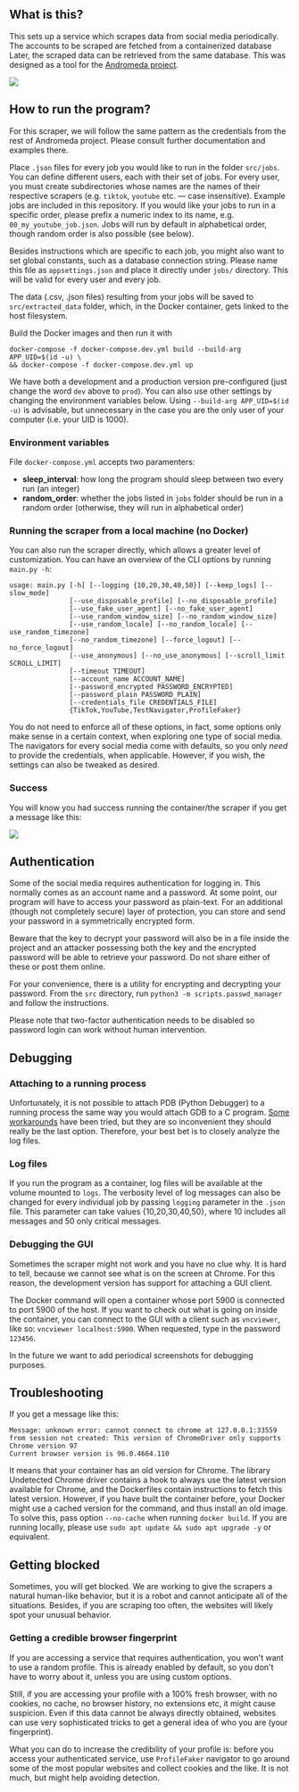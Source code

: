 ## What is this?
This sets up a service which scrapes data from social media periodically.
The accounts to be scraped are fetched from a containerized database
Later, the scraped data can be retrieved from the same database.
This was designed as a tool for the [Andromeda project](https://github.com/Jellyfish-Insights/andromeda).

![](docs/img/data-screenshot.png)

## How to run the program?

For this scraper, we will follow the same pattern as the credentials from the
rest of Andromeda project. Please consult further documentation and examples
there.

Place `.json` files for every job you would like to run in the folder `src/jobs`.
You can define different users, each with their set of jobs. For every user,
you must create subdirectories whose names are the names of their respective
scrapers (e.g. `tiktok`, `youtube` etc. — case insensitive). Example jobs are
included in this repository. If you would like your jobs to run in a specific
order, please prefix a numeric index to its name, e.g. `00_my_youtube_job.json`.
Jobs will run by default in alphabetical order, though random order is also
possible (see below).

Besides instructions which are specific to each job, you might also want to set
global constants, such as a database connection string. Please name this file as
`appsettings.json` and place it directly under `jobs/` directory. This will be
valid for every user and every job.

The data (.csv, .json files) resulting from your jobs will be saved to
`src/extracted_data` folder, which, in the Docker container, gets linked to the
host filesystem.

Build the Docker images and then run it with
```
docker-compose -f docker-compose.dev.yml build --build-arg APP_UID=$(id -u) \
&& docker-compose -f docker-compose.dev.yml up
```

We have both a development and a production version pre-configured (just change the
word `dev` above to `prod`). You can also use other settings by changing the
environment variables below. Using `--build-arg APP_UID=$(id -u)` is advisable,
but unnecessary in the case you are the only user of your computer (i.e. your
UID is 1000).

### Environment variables
File `docker-compose.yml` accepts two paramenters:
- **sleep_interval**: how long the program should sleep between two every
run (an integer)
- **random_order**: whether the jobs listed in `jobs` folder should be run in
a random order (otherwise, they will run in alphabetical order)

### Running the scraper from a local machine (no Docker)

You can also run the scraper directly, which allows a greater level of
customization. You can have an overview of the CLI options by running
`main.py -h`:

```
usage: main.py [-h] [--logging {10,20,30,40,50}] [--keep_logs] [--slow_mode]
               [--use_disposable_profile] [--no_disposable_profile]
               [--use_fake_user_agent] [--no_fake_user_agent]
               [--use_random_window_size] [--no_random_window_size]
               [--use_random_locale] [--no_random_locale] [--use_random_timezone]
               [--no_random_timezone] [--force_logout] [--no_force_logout]
               [--use_anonymous] [--no_use_anonymous] [--scroll_limit SCROLL_LIMIT]
               [--timeout TIMEOUT]
               [--account_name ACCOUNT_NAME]
               [--password_encrypted PASSWORD_ENCRYPTED]
               [--password_plain PASSWORD_PLAIN]
               [--credentials_file CREDENTIALS_FILE]
               {TikTok,YouTube,TestNavigator,ProfileFaker}
```

You do not need to enforce all of these options, in fact, some options only make
sense in a certain context, when exploring one type of social media. The navigators
for every social media come with defaults, so you only _need_ to provide the
credentials, when applicable. However, if you wish, the settings can also be
tweaked as desired.

### Success
You will know you had success running the container/the scraper if you get a 
message like this:

![](docs/img/success.jpeg)

## Authentication
Some of the social media requires authentication for logging in. This normally
comes as an account name and a password. At some point, our program will have
to access your password as plain-text. For an additional (though not completely
secure) layer of protection, you can store and send your password in a
symmetrically encrypted form.

Beware that the key to decrypt your password will also be in a file inside the
project and an attacker possessing both the key and the encrypted password will
be able to retrieve your password. Do not share either of these or post them 
online.

For your convenience, there is a utility for encrypting and decrypting your
password. From the `src` directory, run `python3 -m scripts.passwd_manager`
and follow the instructions.

Please note that two-factor authentication needs to be disabled so password login
can work without human intervention.

## Debugging

### Attaching to a running process
Unfortunately, it is not possible to attach PDB (Python Debugger) to a running
process the same way you would attach GDB to a C program. [Some](https://stackoverflow.com/questions/54205110/attaching-python-debugger)
[workarounds](https://devguide.python.org/gdb/) have been tried, but they are so
inconvenient they should really be the last option. Therefore, your best bet is to
closely analyze the log files.
### Log files

If you run the program as a container, log files will be available at the volume
mounted to `logs`. The verbosity level of log messages can also be changed
for every individual job by passing `logging` parameter in the `.json` file.
This parameter can take values {10,20,30,40,50}, where 10 includes all messages
and 50 only critical messages.

### Debugging the GUI
Sometimes the scraper might not work and you have no clue why. It is hard to tell,
because we cannot see what is on the screen at Chrome. For this reason, the 
development version has support for attaching a GUI client.

The Docker command will open a container whose port 5900 is connected to port
5900 of the host. If you want to check out what is going on inside the container,
you can connect to the GUI with a client such as `vncviewer`, like so:
`vncviewer localhost:5900`. When requested, type in the password `123456`.

In the future we want to add periodical screenshots for debugging purposes.

## Troubleshooting

If you get a message like this:
```
Message: unknown error: cannot connect to chrome at 127.0.0.1:33559
from session not created: This version of ChromeDriver only supports Chrome version 97
Current browser version is 96.0.4664.110
```

It means that your container has an old version for Chrome. The library Undetected
Chrome driver contains a hook to always use the latest version available for Chrome,
and the Dockerfiles contain instructions to fetch this latest version. However,
if you have built the container before, your Docker might use a cached version for
the command, and thus install an old image. To solve this, pass option `--no-cache`
when running `docker build`. If you are running locally, please use
`sudo apt update && sudo apt upgrade -y` or equivalent.

## Getting blocked

Sometimes, you will get blocked. We are working to give the scrapers a natural
human-like behavior, but it is a robot and cannot anticipate all of the situations.
Besides, if you are scraping too often, the websites will likely spot your unusual
behavior.
### Getting a credible browser fingerprint

If you are accessing a service that requires authentication, you won't want to
use a random profile. This is already enabled by default, so you don't have to
worry about it, unless you are using custom options.

Still, if you are accessing your profile with a 100% fresh browser, with no 
cookies, no cache, no browser history, no extensions etc, it might cause suspicion.
Even if this data cannot be always directly obtained, websites can use very
sophisticated tricks to get a general idea of who you are (your fingerprint).

What you can do to increase the credibility of your profile is: before you access
your authenticated service, use `ProfileFaker` navigator to go around some of the
most popular websites and collect cookies and the like. It is not much, but might
help avoiding detection.
